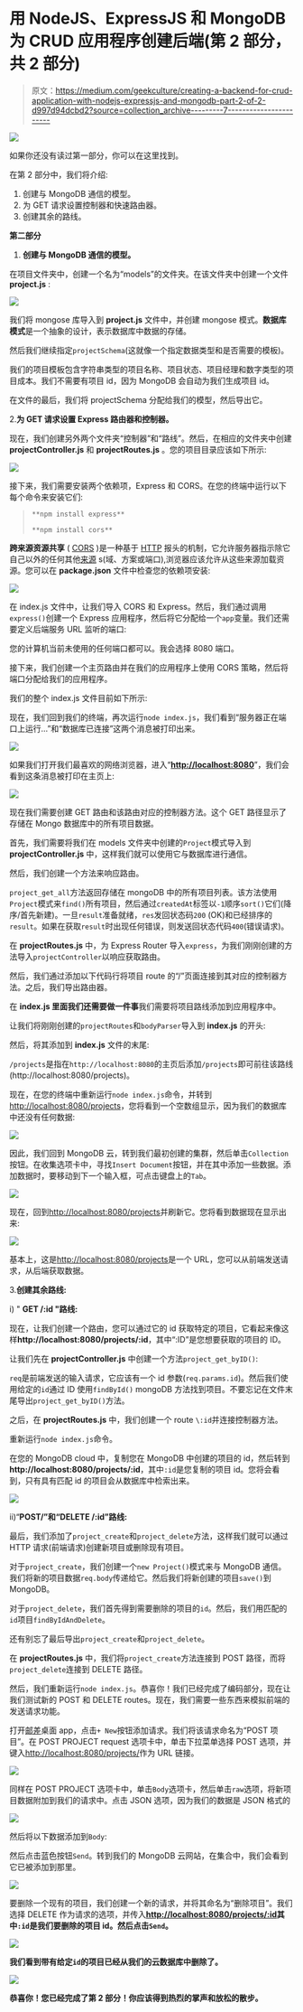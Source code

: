 # 用 NodeJS、ExpressJS 和 MongoDB 为 CRUD 应用程序创建后端(第 2 部分，共 2 部分)

> 原文：<https://medium.com/geekculture/creating-a-backend-for-crud-application-with-nodejs-expressjs-and-mongodb-part-2-of-2-d997d94dcbd2?source=collection_archive---------7----------------------->

![](img/84e6716d2335390309b21c45fad22ef2.png)

如果你还没有读过第一部分，你可以在这里找到。

在第 2 部分中，我们将介绍:

1.  创建与 MongoDB 通信的模型。
2.  为 GET 请求设置控制器和快速路由器。
3.  创建其余的路线。

**第二部分**

1.  **创建与 MongoDB 通信的模型。**

在项目文件夹中，创建一个名为“models”的文件夹。在该文件夹中创建一个文件 **project.js** :

![](img/df203f210c5cf13c9ddd1352f3cdeed9.png)

我们将 mongose 库导入到 **project.js** 文件中，并创建 mongose 模式。**数据库模式**是一个抽象的设计，表示数据库中数据的存储。

然后我们继续指定`projectSchema`(这就像一个指定数据类型和是否需要的模板)。

我们的项目模板包含字符串类型的项目名称、项目状态、项目经理和数字类型的项目成本。我们不需要有项目 id，因为 MongoDB 会自动为我们生成项目 id。

在文件的最后，我们将 projectSchema 分配给我们的模型，然后导出它。

2.**为 GET 请求设置 Express 路由器和控制器。**

现在，我们创建另外两个文件夹“控制器”和“路线”。然后，在相应的文件夹中创建 **projectController.js** 和 **projectRoutes.js** 。您的项目目录应该如下所示:

![](img/c450e4f1942288a3fd0b47aef788f1f7.png)

接下来，我们需要安装两个依赖项，Express 和 CORS。在您的终端中运行以下每个命令来安装它们:

> `**npm install express**`
> 
> `**npm install cors**`

**跨来源资源共享** ( [CORS](https://developer.mozilla.org/en-US/docs/Glossary/CORS) )是一种基于 [HTTP](https://developer.mozilla.org/en-US/docs/Glossary/HTTP) 报头的机制，它允许服务器指示除它自己以外的任何其他[来源](https://developer.mozilla.org/en-US/docs/Glossary/Origin) s(域、方案或端口),浏览器应该允许从这些来源加载资源。您可以在 **package.json** 文件中检查您的依赖项安装:

![](img/ea554d46288f20fd2823707b89bd5947.png)

在 index.js 文件中，让我们导入 CORS 和 Express。然后，我们通过调用`express()`创建一个 Express 应用程序，然后将它分配给一个`app`变量。我们还需要定义后端服务 URL 监听的端口:

您的计算机当前未使用的任何端口都可以。我会选择 8080 端口。

接下来，我们创建一个主页路由并在我们的应用程序上使用 CORS 策略，然后将端口分配给我们的应用程序。

我们的整个 index.js 文件目前如下所示:

现在，我们回到我们的终端，再次运行`node index.js`，我们看到“服务器正在端口上运行…”和“数据库已连接”这两个消息被打印出来。

![](img/9b4d21f21e128499cbff43c24e41c634.png)

如果我们打开我们最喜欢的网络浏览器，进入“[**http://localhost:8080**](http://localhost:8080/)”，我们会看到这条消息被打印在主页上:

![](img/c8b76961a6e317859cb8819496cc9d3d.png)

现在我们需要创建 GET 路由和该路由对应的控制器方法。这个 GET 路径显示了存储在 Mongo 数据库中的所有项目数据。

首先，我们需要将我们在 models 文件夹中创建的`Project`模式导入到 **projectController.js** 中，这样我们就可以使用它与数据库进行通信。

然后，我们创建一个方法来响应路由。

`project_get_all`方法返回存储在 mongoDB 中的所有项目列表。该方法使用`Project`模式来`find()`所有项目，然后通过`createdAt`标签以`-1`顺序`sort()`它们(降序/首先新建)。一旦`result`准备就绪，`res`发回状态码`200` (OK)和已经排序的`result`。如果在获取`result`时出现任何错误，则发送回状态代码`400`(错误请求)。

在 **projectRoutes.js** 中，为 Express Router 导入`express`，为我们刚刚创建的方法导入`projectController`以响应获取路由。

然后，我们通过添加以下代码行将项目 route 的“/”页面连接到其对应的控制器方法。之后，我们导出路由器。

在 **index.js 里面我们还需要做一件事**我们需要将项目路线添加到应用程序中。

让我们将刚刚创建的`projectRoutes`和`bodyParser`导入到 **index.js** 的开头:

然后，将其添加到 **index.js** 文件的末尾:

`/projects`是指在`http://localhost:8080`的主页后添加`/projects`即可前往该路线(http://localhost:8080/projects)。

现在，在您的终端中重新运行`node index.js`命令，并转到[http://localhost:8080/projects](http://localhost:8080/projects)，您将看到一个空数组显示，因为我们的数据库中还没有任何数据:

![](img/9ecfda9e5d5c1998d0bd20716a8a7ab4.png)

因此，我们回到 MongoDB 云，转到我们最初创建的集群，然后单击`Collection`按钮。在收集选项卡中，寻找`Insert Document`按钮，并在其中添加一些数据。添加数据时，要移动到下一个输入框，可点击键盘上的`Tab`。

![](img/7177e135d2db1231f64d9437ed0f5e35.png)

现在，回到[http://localhost:8080/projects](http://localhost:8080/projects)并刷新它。您将看到数据现在显示出来:

![](img/7ee80237294636544c4dcdf9f4a24d14.png)

基本上，这是[http://localhost:8080/projects](http://localhost:8080/projects)是一个 URL，您可以从前端发送请求，从后端获取数据。

3.**创建其余路线:**

i) " **GET /:id "路线:**

现在，让我们创建一个路由，您可以通过它的 id 获取特定的项目，它看起来像这样**http://localhost:8080/projects/:id**，其中“:ID”是您想要获取的项目的 ID。

让我们先在 **projectController.js** 中创建一个方法`project_get_byID()`:

`req`是前端发送的输入请求，它应该有一个 id 参数(`req.params.id`)。然后我们使用给定的`id`通过 ID 使用`findById()` mongoDB 方法找到项目。不要忘记在文件末尾导出`project_get_byID()`方法。

之后，在 **projectRoutes.js** 中，我们创建一个 route `\:id`并连接控制器方法。

重新运行`node index.js`命令。

在您的 MongoDB cloud 中，复制您在 MongoDB 中创建的项目的 id，然后转到**http://localhost:8080/projects/:id**，其中`:id`是您复制的项目 id。您将会看到，只有具有匹配 id 的项目会从数据库中检索出来。

![](img/f2db7548f11106441ef95f32e3d1b69f.png)

ii)“**POST/”和“DELETE /:id”路线:**

最后，我们添加了`project_create`和`project_delete`方法，这样我们就可以通过 HTTP 请求(前端请求)创建新项目或删除现有项目。

对于`project_create`，我们创建一个`new Project()`模式来与 MongoDB 通信。我们将新的项目数据`req.body`传递给它。然后我们将新创建的项目`save()`到 MongoDB。

对于`project_delete`，我们首先得到需要删除的项目的`id`。然后，我们用匹配的`id`项目`findByIdAndDelete`。

还有别忘了最后导出`project_create`和`project_delete`。

在 **projectRoutes.js** 中，我们将`project_create`方法连接到 POST 路径，而将`project_delete`连接到 DELETE 路径。

然后，我们重新运行`node index.js`。恭喜你！我们已经完成了编码部分，现在让我们测试新的 POST 和 DELETE routes。现在，我们需要一些东西来模拟前端的发送请求功能。

打开[邮差](https://www.postman.com/downloads/)桌面 app，点击`+ New`按钮添加请求。我们将该请求命名为“POST 项目”。在 POST PROJECT request 选项卡中，单击下拉菜单选择 POST 选项，并键入[http://localhost:8080/projects/](http://localhost:8080/projects/)作为 URL 链接。

![](img/b03ed7f0ffa82df651e2a5f6cc5c7433.png)

同样在 POST PROJECT 选项卡中，单击`Body`选项卡，然后单击`raw`选项，将新项目数据附加到我们的请求中。点击 JSON 选项，因为我们的数据是 JSON 格式的

![](img/2a9578959fe6d6452038d9d55b774d33.png)

然后将以下数据添加到`Body`:

然后点击蓝色按钮`Send`。转到我们的 MongoDB 云网站，在集合中，我们会看到它已被添加到那里。

![](img/3b721fe0710efd5fa09502630d0e68c9.png)

要删除一个现有的项目，我们创建一个新的请求，并将其命名为“删除项目”。我们选择 DELETE 作为请求的选项，并传入[**http://localhost:8080/projects/:id**](http://localhost:8080/projects/:id)**其中`:id`是我们要删除的项目 id。然后点击`Send`。**

**![](img/abbd7a040833fcbbbb96c13dc7beaf42.png)**

**我们看到带有给定`id`的项目已经从我们的云数据库中删除了。**

**![](img/742801cb95bc9d5beb19c54c0d7119fd.png)**

**恭喜你！您已经完成了第 2 部分！你应该得到热烈的掌声和放松的散步。**